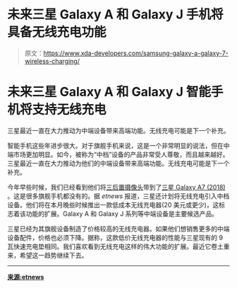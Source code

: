 # 未来三星 Galaxy A 和 Galaxy J 手机将具备无线充电功能

> 原文：<https://www.xda-developers.com/samsung-galaxy-a-galaxy-7-wireless-charging/>

# 未来三星 Galaxy A 和 Galaxy J 智能手机将支持无线充电

三星最近一直在大力推动为中端设备带来高端功能。无线充电可能是下一个补充。

智能手机这些年进步很大。对于旗舰手机来说，这是一个非常明显的说法，但在中端市场更加明显。如今，被称为“中档”设备的产品非常受人尊敬，而且越来越好。三星最近一直在大力推动为他们的中端设备带来高端功能。无线充电可能是下一个补充。

今年早些时候，我们已经看到他们将[三后置摄像头](https://www.xda-developers.com/samsung-galaxy-a7-2018-specifications-pricing-availability-renders/)带到了[三星 Galaxy A7 (2018)](https://www.xda-developers.com/samsung-galaxy-a7-2018-india-launch-exynos-7885/) 。这是很多旗舰手机都没有的。据 *etnews* 报道，三星还计划将无线充电引入中档设备。他们将在本月晚些时候推出一款低成本无线充电器(20 美元或更少)，这标志着该功能的扩展。Galaxy A 和 Galaxy J 系列等中端设备是主要候选产品。

三星已经为其旗舰设备制造了价格较高的无线充电器。如果他们想销售更多的中端设备配件，价格也必须下降。据称，这款低价无线充电器的性能与三星现有的 9 瓦快速充电垫相同。我们喜欢看到无线充电这样的伟大功能的扩展。最近它卷土重来，希望这一趋势继续下去。

* * *

[**来源:etnews**](http://www.etnews.com/20180928000173?mc=em_101_00002)
